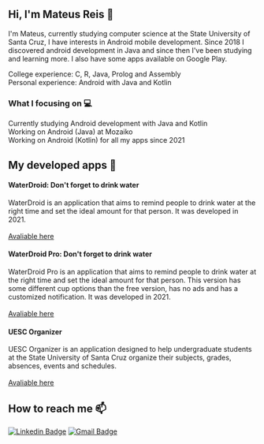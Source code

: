 ## Hi, I'm Mateus Reis 👋

I'm Mateus, currently studying computer science at the State University of Santa Cruz, I have interests in Android mobile development. Since 2018 I discovered android development in Java and since then I've been studying and learning more. I also have some apps available on Google Play.

College experience: C, R, Java, Prolog and Assembly<br>
Personal experience: Android with Java and Kotlin

### What I focusing on 💻

Currently studying Android development with Java and Kotlin<br>
Working on Android (Java) at Mozaiko<br>
Working on Android (Kotlin) for all my apps since 2021

## My developed apps 📱

#### WaterDroid: Don't forget to drink water
WaterDroid is an application that aims to remind people to drink water at the right time and set the ideal amount for that person. It was developed in 2021.  <br> <br><a href="https://play.google.com/store/apps/details?id=com.matreis.waterdroid">Avaliable here</a>

#### WaterDroid Pro: Don't forget to drink water
WaterDroid Pro is an application that aims to remind people to drink water at the right time and set the ideal amount for that person. This version has some different cup options than the free version, has no ads and has a customized notification. It was developed in 2021. <br><br><a href="https://play.google.com/store/apps/details?id=com.matreis.waterdroidpro">Avaliable here</a>

#### UESC Organizer
UESC Organizer is an application designed to help undergraduate students at the State University of Santa Cruz organize their subjects, grades, absences, events and schedules. <br> <br> <a href="https://play.google.com/store/apps/details?id=com.matreis.organizadoruesc">Avaliable here</a>

## How to reach me 📫

[![Linkedin Badge](https://img.shields.io/badge/-Mateus%20Reis-0e76a8?style=flat-square&logo=Linkedin&logoColor=white&link=https://www.linkedin.com/in/mateus-reis-587b30212/)](https://www.linkedin.com/in/mateus-reis-587b30212/) 
[![Gmail Badge](https://img.shields.io/badge/-teco.manow@gmail.com-BB001B?style=flat-square&logo=Gmail&logoColor=white&link=mailto:teco.manow@gmail.com)](mailto:teco.manow@gmail.com)

<!--**tecomanow/tecomanow** is a ✨ _special_ ✨ repository because its `README.md` (this file) appears on your GitHub profile.

Here are some ideas to get you started:

- 🔭 I’m currently working on ...
- 🌱 I’m currently learning ...
- 👯 I’m looking to collaborate on ...
- 🤔 I’m looking for help with ...
- 💬 Ask me about ...
- 📫 How to reach me: ...
- 😄 Pronouns: ...
- ⚡ Fun fact: ...
🎓
-->
